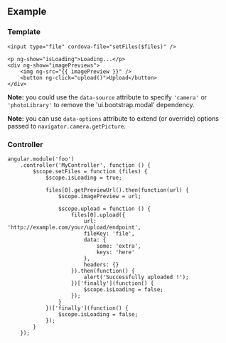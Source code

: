 ## Example

### Template

```
<input type="file" cordova-file="setFiles($files)" />

<p ng-show="isLoading">Loading...</p>
<div ng-show="imagePreviews">
    <img ng-src="{{ imagePreview }}" />
    <button ng-click="upload()">Upload</button>
</div>
```

**Note:** you could use the `data-source` attribute to specify `'camera'` or `'photoLibrary'` to remove the 'ui.bootstrap.modal'
dependency.

**Note:** you can use `data-options` attribute to extend (or override) options passed to `navigator.camera.getPicture`.

### Controller

```
angular.module('foo')
    .controller('MyController', function () {
        $scope.setFiles = function (files) {
            $scope.isLoading = true;

            files[0].getPreviewUrl().then(function(url) {
                $scope.imagePreview = url;

                $scope.upload = function () {
                    files[0].upload({
                        url: 'http://example.com/your/upload/endpoint',
                        fileKey: 'file',
                        data: {
                            some: 'extra',
                            keys: 'here'
                        },
                        headers: {}
                    }).then(function() {
                        alert('Successfully uploaded !');
                    })['finally'](function() {
                        $scope.isLoading = false;
                    });
                }
            })['finally'](function() {
                $scope.isLoading = false;
            });
        }
    });
```

